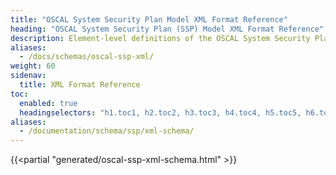 ```yaml
---
title: "OSCAL System Security Plan Model XML Format Reference"
heading: "OSCAL System Security Plan (SSP) Model XML Format Reference"
description: Element-level definitions of the OSCAL System Security Plan model XML format.
aliases:
  - /docs/schemas/oscal-ssp-xml/
weight: 60
sidenav:
  title: XML Format Reference
toc:
  enabled: true
  headingselectors: "h1.toc1, h2.toc2, h3.toc3, h4.toc4, h5.toc5, h6.toc6"
aliases:
  - /documentation/schema/ssp/xml-schema/
---
```


{{<partial "generated/oscal-ssp-xml-schema.html" >}}
